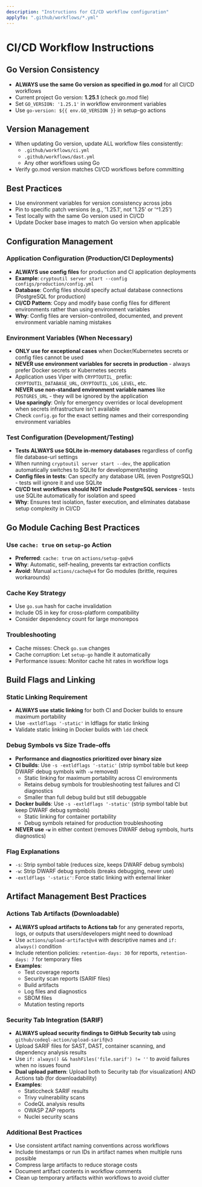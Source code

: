 ```yaml
---
description: "Instructions for CI/CD workflow configuration"
applyTo: ".github/workflows/*.yml"
---
```

# CI/CD Workflow Instructions

## Go Version Consistency
- **ALWAYS use the same Go version as specified in go.mod** for all CI/CD workflows
- Current project Go version: **1.25.1** (check go.mod file)
- Set `GO_VERSION: '1.25.1'` in workflow environment variables
- Use `go-version: ${{ env.GO_VERSION }}` in setup-go actions

## Version Management
- When updating Go version, update ALL workflow files consistently:
  - `.github/workflows/ci.yml`
  - `.github/workflows/dast.yml`  
  - Any other workflows using Go
- Verify go.mod version matches CI/CD workflows before committing

## Best Practices
- Use environment variables for version consistency across jobs
- Pin to specific patch versions (e.g., '1.25.1', not '1.25' or '^1.25')
- Test locally with the same Go version used in CI/CD
- Update Docker base images to match Go version when applicable

## Configuration Management

### Application Configuration (Production/CI Deployments)
- **ALWAYS use config files** for production and CI application deployments
- **Example**: `cryptoutil server start --config configs/production/config.yml`
- **Database**: Config files should specify actual database connections (PostgreSQL for production)
- **CI/CD Pattern**: Copy and modify base config files for different environments rather than using environment variables
- **Why**: Config files are version-controlled, documented, and prevent environment variable naming mistakes

### Environment Variables (When Necessary)
- **ONLY use for exceptional cases** when Docker/Kubernetes secrets or config files cannot be used
- **NEVER use environment variables for secrets in production** - always prefer Docker secrets or Kubernetes secrets
- Application uses Viper with `CRYPTOUTIL_` prefix: `CRYPTOUTIL_DATABASE_URL`, `CRYPTOUTIL_LOG_LEVEL`, etc.
- **NEVER use non-standard environment variable names** like `POSTGRES_URL` - they will be ignored by the application
- **Use sparingly**: Only for emergency overrides or local development when secrets infrastructure isn't available
- Check `config.go` for the exact setting names and their corresponding environment variables

### Test Configuration (Development/Testing)
- **Tests ALWAYS use SQLite in-memory databases** regardless of config file database-url settings
- When running `cryptoutil server start --dev`, the application automatically switches to SQLite for development/testing
- **Config files in tests**: Can specify any database URL (even PostgreSQL) - tests will ignore it and use SQLite
- **CI/CD test workflows should NOT include PostgreSQL services** - tests use SQLite automatically for isolation and speed
- **Why**: Ensures test isolation, faster execution, and eliminates database setup complexity in CI/CD

## Go Module Caching Best Practices

### Use `cache: true` on `setup-go` Action
- **Preferred**: `cache: true` on `actions/setup-go@v6`
- **Why**: Automatic, self-healing, prevents tar extraction conflicts
- **Avoid**: Manual `actions/cache@v4` for Go modules (brittle, requires workarounds)

### Cache Key Strategy
- Use `go.sum` hash for cache invalidation
- Include OS in key for cross-platform compatibility
- Consider dependency count for large monorepos

### Troubleshooting
- Cache misses: Check `go.sum` changes
- Cache corruption: Let `setup-go` handle it automatically
- Performance issues: Monitor cache hit rates in workflow logs

## Build Flags and Linking

### Static Linking Requirement
- **ALWAYS use static linking** for both CI and Docker builds to ensure maximum portability
- Use `-extldflags '-static'` in ldflags for static linking
- Validate static linking in Docker builds with `ldd` check

### Debug Symbols vs Size Trade-offs
- **Performance and diagnostics prioritized over binary size**
- **CI builds**: Use `-s -extldflags '-static'` (strip symbol table but keep DWARF debug symbols with `-w` removed)
  - Static linking for maximum portability across CI environments
  - Retains debug symbols for troubleshooting test failures and CI diagnostics
  - Smaller than full debug build but still debuggable
- **Docker builds**: Use `-s -extldflags '-static'` (strip symbol table but keep DWARF debug symbols)
  - Static linking for container portability
  - Debug symbols retained for production troubleshooting
- **NEVER use `-w`** in either context (removes DWARF debug symbols, hurts diagnostics)

### Flag Explanations
- `-s`: Strip symbol table (reduces size, keeps DWARF debug symbols)
- `-w`: Strip DWARF debug symbols (breaks debugging, never use)
- `-extldflags '-static'`: Force static linking with external linker

## Artifact Management Best Practices

### Actions Tab Artifacts (Downloadable)
- **ALWAYS upload artifacts to Actions tab** for any generated reports, logs, or outputs that users/developers might need to download
- Use `actions/upload-artifact@v4` with descriptive names and `if: always()` condition
- Include retention policies: `retention-days: 30` for reports, `retention-days: 7` for temporary files
- **Examples**:
  - Test coverage reports
  - Security scan reports (SARIF files)
  - Build artifacts
  - Log files and diagnostics
  - SBOM files
  - Mutation testing reports

### Security Tab Integration (SARIF)
- **ALWAYS upload security findings to GitHub Security tab** using `github/codeql-action/upload-sarif@v3`
- Upload SARIF files for SAST, DAST, container scanning, and dependency analysis results
- Use `if: always() && hashFiles('file.sarif') != ''` to avoid failures when no issues found
- **Dual upload pattern**: Upload both to Security tab (for visualization) AND Actions tab (for downloadability)
- **Examples**:
  - Staticcheck SARIF results
  - Trivy vulnerability scans
  - CodeQL analysis results
  - OWASP ZAP reports
  - Nuclei security scans

### Additional Best Practices
- Use consistent artifact naming conventions across workflows
- Include timestamps or run IDs in artifact names when multiple runs possible
- Compress large artifacts to reduce storage costs
- Document artifact contents in workflow comments
- Clean up temporary artifacts within workflows to avoid clutter
